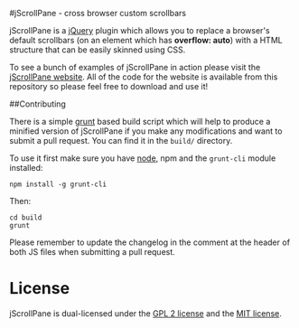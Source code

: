 #jScrollPane - cross browser custom scrollbars

jScrollPane is a [jQuery](http://www.jquery.com/) plugin which allows you to replace a browser's default scrollbars (on an element which has **overflow: auto**) with a HTML structure that can be easily skinned using CSS.

To see a bunch of examples of jScrollPane in action please visit the [jScrollPane website](http://jscrollpane.kelvinluck.com/). All of the code for the website is available from this repository so please feel free to download and use it!

##Contributing

There is a simple [grunt](http://gruntjs.com) based build script which will help to produce a minified version of
jScrollPane if you make any modifications and want to submit a pull request. You can find it in the `build/` directory.

To use it first make sure you have [node](http://nodejs.org/), npm and the `grunt-cli` module installed:

`npm install -g grunt-cli`

Then:

```
cd build
grunt
```

Please remember to update the changelog in the comment at the header of both JS files when submitting a pull request.

# License

jScrollPane is dual-licensed under the [GPL 2 license](https://github.com/vitch/jScrollPane/blob/master/GPL-LICENSE.txt) and the [MIT license](https://github.com/vitch/jScrollPane/blob/master/MIT-LICENSE.txt).

